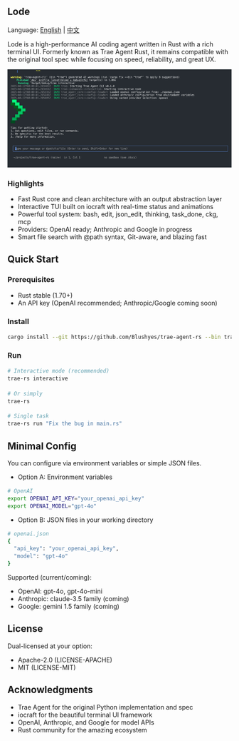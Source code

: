 ## Lode

Language: [English](README.md) | [中文](README_zh.md)

Lode is a high-performance AI coding agent written in Rust with a rich terminal UI. Formerly known as Trae Agent Rust, it remains compatible with the original tool spec while focusing on speed, reliability, and great UX.

![demo](./images/demo.gif)

### Highlights

- Fast Rust core and clean architecture with an output abstraction layer
- Interactive TUI built on iocraft with real-time status and animations
- Powerful tool system: bash, edit, json_edit, thinking, task_done, ckg, mcp
- Providers: OpenAI ready; Anthropic and Google in progress
- Smart file search with @path syntax, Git-aware, and blazing fast

## Quick Start

### Prerequisites

- Rust stable (1.70+)
- An API key (OpenAI recommended; Anthropic/Google coming soon)

### Install

```bash
cargo install --git https://github.com/Blushyes/trae-agent-rs --bin trae-rs
```

### Run

```bash
# Interactive mode (recommended)
trae-rs interactive

# Or simply
trae-rs

# Single task
trae-rs run "Fix the bug in main.rs"
```

## Minimal Config

You can configure via environment variables or simple JSON files.

- Option A: Environment variables

```bash
# OpenAI
export OPENAI_API_KEY="your_openai_api_key"
export OPENAI_MODEL="gpt-4o"
```

- Option B: JSON files in your working directory

```bash
# openai.json
{
  "api_key": "your_openai_api_key",
  "model": "gpt-4o"
}
```

Supported (current/coming):

- OpenAI: gpt-4o, gpt-4o-mini
- Anthropic: claude-3.5 family (coming)
- Google: gemini 1.5 family (coming)

## License

Dual-licensed at your option:

- Apache-2.0 (LICENSE-APACHE)
- MIT (LICENSE-MIT)

## Acknowledgments

- Trae Agent for the original Python implementation and spec
- iocraft for the beautiful terminal UI framework
- OpenAI, Anthropic, and Google for model APIs
- Rust community for the amazing ecosystem
